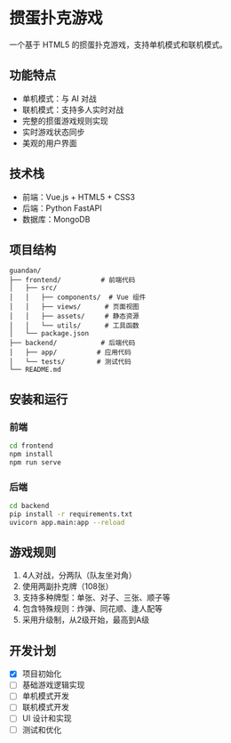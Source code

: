 # 掼蛋扑克游戏

一个基于 HTML5 的掼蛋扑克游戏，支持单机模式和联机模式。

## 功能特点

- 单机模式：与 AI 对战
- 联机模式：支持多人实时对战
- 完整的掼蛋游戏规则实现
- 实时游戏状态同步
- 美观的用户界面

## 技术栈

- 前端：Vue.js + HTML5 + CSS3
- 后端：Python FastAPI
- 数据库：MongoDB

## 项目结构

```
guandan/
├── frontend/          # 前端代码
│   ├── src/
│   │   ├── components/  # Vue 组件
│   │   ├── views/      # 页面视图
│   │   ├── assets/     # 静态资源
│   │   └── utils/      # 工具函数
│   └── package.json
├── backend/           # 后端代码
│   ├── app/          # 应用代码
│   └── tests/        # 测试代码
└── README.md
```

## 安装和运行

### 前端

```bash
cd frontend
npm install
npm run serve
```

### 后端

```bash
cd backend
pip install -r requirements.txt
uvicorn app.main:app --reload
```

## 游戏规则

1. 4人对战，分两队（队友坐对角）
2. 使用两副扑克牌（108张）
3. 支持多种牌型：单张、对子、三张、顺子等
4. 包含特殊规则：炸弹、同花顺、逢人配等
5. 采用升级制，从2级开始，最高到A级

## 开发计划

- [x] 项目初始化
- [ ] 基础游戏逻辑实现
- [ ] 单机模式开发
- [ ] 联机模式开发
- [ ] UI 设计和实现
- [ ] 测试和优化

